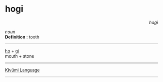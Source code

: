 
# hogi

<div align="right"><i>hogi</i></div>

*noun*  
**Definition :** tooth  

---

[ho](ho.md) + [gi](gi.md)  
mouth + stone  

---

[Kivümi Language](../README.md)

---
